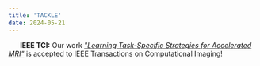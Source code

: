 ```yaml
---
title: 'TACKLE'
date: 2024-05-21
---
```


&nbsp;&nbsp;&nbsp;&nbsp;&nbsp; **IEEE TCI:** Our work *["Learning Task-Specific Strategies for Accelerated MRI"](http://imaging.cms.caltech.edu/tackle/)* is accepted to IEEE Transactions on Computational Imaging!